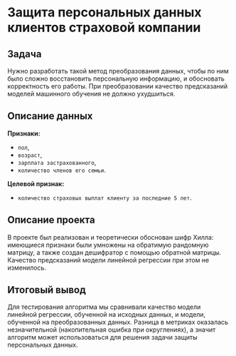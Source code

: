 # Защита персональных данных клиентов страховой компании

## Задача

Нужно разработать такой метод преобразования данных, чтобы по ним было сложно восстановить персональную информацию, и обосновать корректность его работы. При преобразовании качество предсказаний моделей машинного обучения не должно ухудшиться.

## Описание данных 

**Признаки:**

- `пол`,
- `возраст`,
- `зарплата застрахованного`,
- `количество членов его семьи`.

**Целевой признак:**

- `количество страховых выплат клиенту за последние 5 лет`.

## Описание проекта

В проекте был реализован и теоретически обоснован шифр Хилла: имеющиеся признаки были умножены на обратимую рандомную матрицу, а также создан дешифратор с помощью обратной матрицы. Качество предсказаний модели линейной регрессии при этом не изменилось.


## Итоговый вывод

Для тестирования алгоритма мы сравнивали качество модели линейной регрессии, обученной на исходных данных, и модели, обученной на преобразованных данных. Разница в метриках оказалась незначительной (накопительная ошибка при округлениях), а значит алгоритм может использоваться для решения задачи защиты персональных данных.

